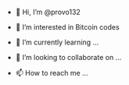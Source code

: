 - 👋 Hi, I’m @provo132
- 👀 I’m interested in Bitcoin codes

- 🌱 I’m currently learning ...
- 💞️ I’m looking to collaborate on ...
- 📫 How to reach me ...

<!---
provo132/provo132 is a ✨ special ✨ repository because its `README.md` (this file) appears on your GitHub profile.
You can click the Preview link to take a look at your changes.
--->
